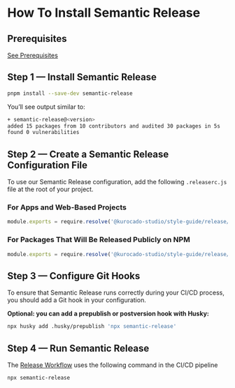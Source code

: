 # How To Install Semantic Release

## Prerequisites

[See Prerequisites](Guides.md)

## Step 1 — Install Semantic Release

```Bash
pnpm install --save-dev semantic-release
```

You’ll see output similar to:

```Bash
+ semantic-release@<version>
added 15 packages from 10 contributors and audited 30 packages in 5s
found 0 vulnerabilities
```

## Step 2 — Create a Semantic Release Configuration File

To use our Semantic Release configuration, add the following `.releaserc.js` file at the root of
your project.

### For Apps and Web-Based Projects

```javascript
module.exports = require.resolve('@kurocado-studio/style-guide/release/app');
```

### For Packages That Will Be Released Publicly on NPM

```javascript
module.exports = require.resolve('@kurocado-studio/style-guide/release/npm');
```

## Step 3 — Configure Git Hooks

To ensure that Semantic Release runs correctly during your CI/CD process, you should add a Git hook
in your configuration.

**Optional: you can add a prepublish or postversion hook with Husky:**

```Bash
npx husky add .husky/prepublish 'npx semantic-release'
```

## Step 4 — Run Semantic Release

<note>The <a href="Release.md">Release Workflow</a> uses the following command in the CI/CD
pipeline</note>

```Bash
npx semantic-release
```
